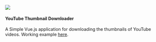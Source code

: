 ![](http://andrewtrout.com/youtubedownloader/img/logo.svg)

#### YouTube Thumbnail Downloader

A Simple Vue.js application for downloading the thumbnails of YouTube videos. Working example [here](http://andrewtrout.com/youtubedownloader/ "here").